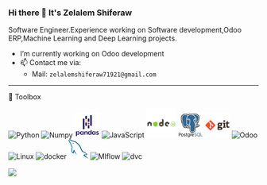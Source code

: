 ### Hi there 👋 It's Zelalem Shiferaw
Software Engineer.Experience working on Software development,Odoo ERP,Machine Learning and Deep Learning projects.
- I’m currently working on Odoo development
- 📫 Contact me via:
  - Mail: `zelalemshiferaw71921@gmail.com`

---

🧰 Toolbox

<img src="https://cdn.worldvectorlogo.com/logos/python-5.svg" alt="Python" width="50" height="50"/> <img src="https://cdn.worldvectorlogo.com/logos/numpy-1.svg" alt="Numpy" width="50" height="50"/> <img src="https://github.com/devicons/devicon/blob/master/icons/pandas/pandas-original-wordmark.svg" alt="Pandas" width="50" height="50"/> 
<img src="https://upload.wikimedia.org/wikipedia/commons/0/05/Scikit_learn_logo_small.svg" alt="JavaScript" width="50" height="50"/> 
<img src="https://github.com/devicons/devicon/blob/master/icons/nodejs/nodejs-original-wordmark.svg" alt="NodeJS" width="60" height="60"/>
<img src="https://github.com/devicons/devicon/blob/master/icons/postgresql/postgresql-original-wordmark.svg" alt="PostgreSQL" width="50" height="50"/>
<img src="https://github.com/devicons/devicon/blob/master/icons/git/git-original-wordmark.svg" alt="Git" width="50" height="50"/>
<img src="https://seekvectorlogo.com/wp-content/uploads/2019/06/odoo-vector-logo.png" alt="Odoo" width="50" height="50" />
<img src = "https://img.shields.io/badge/Linux-FCC624?style=flat&logo=Linux&logoColor=white"  alt="Linux" width="40" height="40" />
<img src = "https://img.shields.io/badge/docker-F1502F?style=flat&logo=docker&logoColor=white"  alt="docker" width="40" height="40" />
<img src = "https://github.com/devicons/devicon/blob/master/icons/mysql/mysql-original.svg"  alt="Mysql" width="40" height="40">
<img src = "https://img.shields.io/badge/mlflow-019733?style=flat&logo=mlflow&logoColor=white" alt="Mlflow" width="40" height="40" />
<img src = "https://img.shields.io/badge/dvc-1572B6?style=flat&logo=dvc&logoColor=white" alt="dvc" width="40" height="40"/>


<a href="https://github.com/zelalemshiferaw">
  <img align="center" src="https://github-readme-stats.anuraghazra1.vercel.app/api?username=zelalemshiferaw&show_icons=false&theme=light&line_height=40&title_color=7221ff&count_private=true"
</a>



